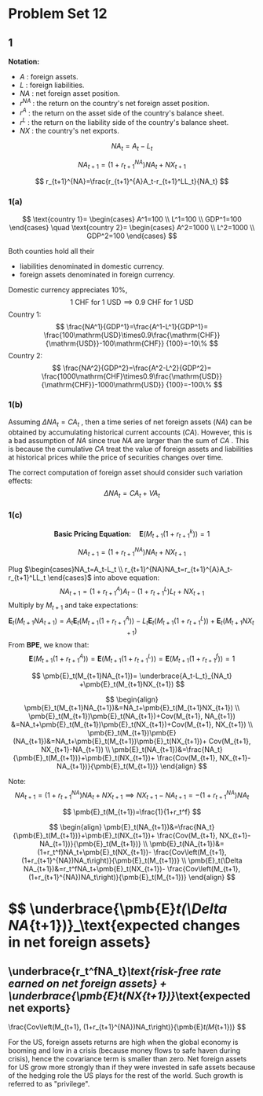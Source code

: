 # Problem Set 12

## 1

**Notation:**

* $A$ : foreign assets.
* $L$ : foreign liabilities.
* $NA$ : net foreign asset position.
* $r^{NA}$ : the return on the country's net foreign asset position.
* $r^A$ : the return on the asset side of the country's balance sheet.
* $r^L$ : the return on the liability side of the country's balance sheet.
* $NX$ : the country's net exports.

$$
NA_t=A_t-L_t
$$

$$
NA_{t+1}=(1+r_{t+1}^{NA})NA_t+NX_{t+1}
$$

$$
r_{t+1}^{NA}=\frac{r_{t+1}^{A}A_t-r_{t+1}^LL_t}{NA_t}
$$

### 1(a)

$$
\text{country 1}=
\begin{cases}
A^1=100 \\
L^1=100 \\
GDP^1=100
\end{cases}
\quad
\text{country 2}=
\begin{cases}
A^2=1000 \\
L^2=1000 \\
GDP^2=100
\end{cases}
$$

Both counties hold all their

* liabilities denominated in domestic currency.
* foreign assets denominated in foreign currency.

Domestic currency appreciates 10%,
$$
\text{1 CHF for 1 USD}\implies\text{0.9 CHF for 1 USD}
$$
Country 1:
$$
\frac{NA^1}{GDP^1}=\frac{A^1-L^1}{GDP^1}=
\frac{100\mathrm{USD}\times0.9\frac{\mathrm{CHF}}{\mathrm{USD}}-100\mathrm{CHF}}
{100}=-10\%
$$
Country 2:
$$
\frac{NA^2}{GDP^2}=\frac{A^2-L^2}{GDP^2}=
\frac{1000\mathrm{CHF}\times0.9\frac{\mathrm{USD}}{\mathrm{CHF}}-1000\mathrm{USD}}
{100}=-100\%
$$



### 1(b)

Assuming $\Delta NA_t=CA_t$ , then a time series of net foreign assets $(NA)$ can be obtained by accumulating historical current accounts $(CA)$. However, this is a bad assumption of $NA$ since true $NA$ are larger than the sum of $CA$ . This is because the cumulative $CA$ treat the value of foreign assets and liabilities at historical prices while the price of securities changes over time.

The correct computation of foreign asset should consider such variation effects:
$$
\Delta NA_t=CA_t+VA_t
$$


### 1(c)

$$
\textbf{Basic Pricing Equation:}\quad
\pmb{E}\left(
M_{t+1}(1+r_{t+1}^k)
\right)=1
$$

$$
NA_{t+1}=(1+r_{t+1}^{NA})NA_t+NX_{t+1}
$$

Plug $\begin{cases}NA_t=A_t-L_t \\
r_{t+1}^{NA}NA_t=r_{t+1}^{A}A_t-r_{t+1}^LL_t
\end{cases}$ into above equation:
$$
NA_{t+1}=(1+r_{t+1}^{A})A_t-(1+r_{t+1}^{L})L_t+NX_{t+1}
$$
Multiply by $M_{t+1}$ and take expectations:
$$
\pmb{E}_t(M_{t+1}NA_{t+1})=A_t\pmb{E}_t\left(M_{t+1}(1+r_{t+1}^A)\right)-
L_t\pmb{E}_t\left(M_{t+1}(1+r_{t+1}^L)\right)+\pmb{E}_t(M_{t+1}NX_{t+1})
$$
From **BPE**, we know that:
$$
\pmb{E}\left(
M_{t+1}(1+r_{t+1}^A)
\right)=\pmb{E}\left(
M_{t+1}(1+r_{t+1}^L)
\right)=
\pmb{E}\left(
M_{t+1}(1+r_{t+1}^f)
\right)=1
$$

$$
\pmb{E}_t(M_{t+1}NA_{t+1})=
\underbrace{A_t-L_t}_{NA_t}
+\pmb{E}_t(M_{t+1}NX_{t+1})
$$

$$
\begin{align}
\pmb{E}_t(M_{t+1}NA_{t+1})&=NA_t+\pmb{E}_t(M_{t+1}NX_{t+1}) \\
\pmb{E}_t(M_{t+1})\pmb{E}_t(NA_{t+1})+Cov(M_{t+1}, NA_{t+1})
&=NA_t+\pmb{E}_t(M_{t+1})\pmb{E}_t(NX_{t+1})+Cov(M_{t+1}, NX_{t+1}) \\
\pmb{E}_t(M_{t+1})\pmb{E}(NA_{t+1})&=NA_t+\pmb{E}_t(M_{t+1})\pmb{E}_t(NX_{t+1})+
Cov(M_{t+1}, NX_{t+1}-NA_{t+1}) \\
\pmb{E}_t(NA_{t+1})&=\frac{NA_t}{\pmb{E}_t(M_{t+1})}+\pmb{E}_t(NX_{t+1})+
\frac{Cov(M_{t+1}, NX_{t+1}-NA_{t+1})}{\pmb{E}_t(M_{t+1})}
\end{align}
$$

Note:
$$
NA_{t+1}=(1+r_{t+1}^{NA})NA_t+NX_{t+1}\implies
NX_{t+1}-NA_{t+1}=-(1+r_{t+1}^{NA})NA_t
$$

$$
\pmb{E}_t(M_{t+1})=\frac{1}{1+r_t^f}
$$

$$
\begin{align}
\pmb{E}_t(NA_{t+1})&=\frac{NA_t}{\pmb{E}_t(M_{t+1})}+\pmb{E}_t(NX_{t+1})+
\frac{Cov(M_{t+1}, NX_{t+1}-NA_{t+1})}{\pmb{E}_t(M_{t+1})} \\
\pmb{E}_t(NA_{t+1})&=(1+r_t^f)NA_t+\pmb{E}_t(NX_{t+1})-
\frac{Cov\left(M_{t+1}, (1+r_{t+1}^{NA})NA_t\right)}{\pmb{E}_t(M_{t+1})} \\
\pmb{E}_t(\Delta NA_{t+1})&=r_t^fNA_t+\pmb{E}_t(NX_{t+1})-
\frac{Cov\left(M_{t+1}, (1+r_{t+1}^{NA})NA_t\right)}{\pmb{E}_t(M_{t+1})}
\end{align}
$$

$$
\underbrace{\pmb{E}_t(\Delta NA_{t+1})}_\text{expected changes in net foreign assets}
=
\underbrace{r_t^fNA_t}_\text{risk-free rate earned on net foreign assets}
+
\underbrace{\pmb{E}_t(NX_{t+1})}_\text{expected net exports}
-
\frac{Cov\left(M_{t+1}, (1+r_{t+1}^{NA})NA_t\right)}{\pmb{E}_t(M_{t+1})}
$$

For the US, foreign assets returns are high when the global economy is booming and low in a crisis (because money flows to safe haven during crisis), hence the covariance term is smaller than zero. Net foreign assets for US grow more strongly than if they were invested in safe assets because of the hedging role the US plays for the rest of the world. Such growth is referred to as "privilege".  

